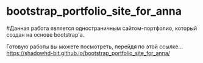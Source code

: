 # bootstrap_portfolio_site_for_anna

#Данная работа является одностраничным сайтом-портфолио, который создан на основе bootstrap'a.

Готовую работы вы можете посмотреть, перейдя по этой ссылке... https://shadowhd-bit.github.io/bootstrap_portfolio_site_for_anna/
